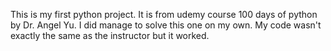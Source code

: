 This is my first python project. It is from udemy course 100 days of python by Dr. Angel Yu.
I did manage to solve this one on my own. My code wasn't exactly the same as the instructor but it worked.
